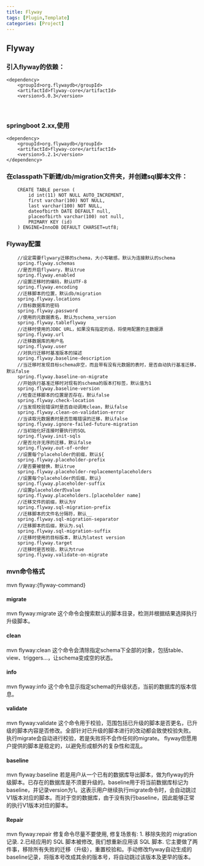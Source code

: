 ```yaml
---
title: Flyway
tags: [Plugin,Template]
categories: [Project]
---
```


## Flyway
### 引入flyway的依赖：
    <dependency>
        <groupId>org.flywaydb</groupId>
        <artifactId>flyway-core</artifactId>
        <version>5.0.3</version>
　　</dependency>

### springboot 2.xx,使用
    <dependency>
        <groupId>org.flywaydb</groupId>
        <artifactId>flyway-core</artifactId>
        <version>5.2.1</version>
    </dependency>

### 在classpath下新建/db/migration文件夹，并创建sql脚本文件：
```
    CREATE TABLE person (
        id int(11) NOT NULL AUTO_INCREMENT,
        first varchar(100) NOT NULL,
        last varchar(100) NOT NULL,
        dateofbirth DATE DEFAULT null,
        placeofbirth varchar(100) not null,
        PRIMARY KEY (id)
    ) ENGINE=InnoDB DEFAULT CHARSET=utf8;
```

### Flyway配置
```
    //设定需要flywary迁移的schema，大小写敏感，默认为连接默认的schema
    spring.flyway.schemas
    //是否开启flywary，默认true
    spring.flyway.enabled
    //设置迁移时的编码，默认UTF-8
    spring.flyway.encoding
    //迁移脚本的位置，默认db/migration
    spring.flyway.locations
    //目标数据库的密码
    spring.flyway.password
    //使用的元数据表名，默认为schema_version
    spring.flyway.tableflyway
    //迁移时使用的JDBC URL，如果没有指定的话，将使用配置的主数据源
    spring.flyway.url
    //迁移数据库的用户名
    spring.flyway.user
    //对执行迁移时基准版本的描述
    spring.flyway.baseline-description
    //当迁移时发现目标schema非空，而且带有没有元数据的表时，是否自动执行基准迁移，默认false
    spring.flyway.baseline-on-migrate
    //开始执行基准迁移时对现有的schema的版本打标签，默认值为1
    spring.flyway.baseline-version
    //检查迁移脚本的位置是否存在，默认false
    spring.flyway.check-location
    //当发现校验错误时是否自动调用clean，默认false
    spring.flyway.clean-on-validation-error
    //当读取元数据表时是否忽略错误的迁移，默认false
    spring.flyway.ignore-failed-future-migration
    //当初始化好连接时要执行的SQL
    spring.flyway.init-sqls
    //是否允许无序的迁移，默认false
    spring.flyway.out-of-order
    //设置每个placeholder的前缀，默认${
    spring.flyway.placeholder-prefix
    //是否要被替换，默认true
    spring.flyway.placeholder-replacementplaceholders
    //设置每个placeholder的后缀，默认}
    spring.flyway.placeholder-suffix
    //设置placeholder的value
    spring.flyway.placeholders.[placeholder name]
    //迁移文件的前缀，默认为V
    spring.flyway.sql-migration-prefix
    //迁移脚本的文件名分隔符，默认__
    spring.flyway.sql-migration-separator
    //迁移脚本的后缀，默认为.sql
    spring.flyway.sql-migration-suffix
    //迁移时使用的目标版本，默认为latest version
    spring.flyway.target
    //迁移时是否校验，默认为true
    spring.flyway.validate-on-migrate
```

### mvn命令格式
mvn flyway:{flyway-command}

#### migrate
mvn flyway:migrate
这个命令会搜索默认的脚本目录，检测并根据结果选择执行升级脚本。

#### clean
mvn flyway:clean
这个命令会清除指定schema下全部的对象，包括table、view、triggers...，让schema变成空的状态。

#### info
mvn flyway:info
这个命令显示指定schema的升级状态，当前的数据库的版本信息。

#### validate
mvn flyway:validate
这个命令用于校验，范围包括已升级的脚本是否更名，已升级的脚本内容是否修改。全部针对已升级的脚本进行的改动都会致使校验失败。
执行migrate会自动进行校验，若是失败将不会作任何的migrate。
flyway但愿用户提供的脚本是稳定的，以避免形成额外的复杂性和混乱。

#### baseline
mvn flyway:baseline
若是用户从一个已有的数据库导出脚本，做为flyway的升级脚本。已存在的数据库是不须要升级的。baseline用于将当前数据库标记为baseline，并记录version为1。这表示用户继续执行migrate命令时，会自动跳过V1版本对应的脚本。而对于空的数据库，由于没有执行baseline，因此能够正常的执行V1版本对应的脚本。

#### Repair
mvn flyway:repair
修复命令尽量不要使用, 修复场景有: 1. 移除失败的 migration 记录. 2.已经应用的 SQL 脚本被修改, 我们想重新应用该 SQL 脚本.
它主要做了两件事，移除所有失败的迁移（升级），重置校验和。手动修改flyway自动生成的baseline记录，将版本号改成其余的版本号，将自动跳过该版本及更早的版本。


